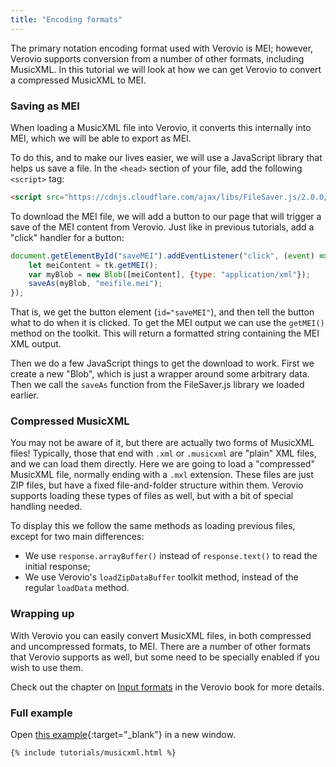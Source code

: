 ```yaml
---
title: "Encoding formats"
---
```


The primary notation encoding format used with Verovio is MEI; however, Verovio supports conversion from a number of other formats, including MusicXML. In this tutorial we will look at how we can get Verovio to convert a compressed  MusicXML to MEI.
 
### Saving as MEI

When loading a MusicXML file into Verovio, it converts this internally into MEI, which we will be able to export as MEI.

To do this, and to make our lives easier, we will use a JavaScript library that helps us save a file. In the `<head>` section of your file, add the following `<script>` tag:

```html
<script src="https://cdnjs.cloudflare.com/ajax/libs/FileSaver.js/2.0.0/FileSaver.min.js"></script>
```

To download the MEI file, we will add a button to our page that will trigger a save of the MEI content from Verovio. Just like in previous tutorials, add a "click" handler for a button:

```js
document.getElementById("saveMEI").addEventListener("click", (event) => {
    let meiContent = tk.getMEI();
    var myBlob = new Blob([meiContent], {type: "application/xml"});
    saveAs(myBlob, "meifile.mei"); 
});
```

That is, we get the button element (`id="saveMEI"`), and then tell the button what to do when it is clicked. To get the MEI output we can use the `getMEI()` method on the toolkit. This will return a formatted string containing the MEI XML output. 

Then we do a few JavaScript things to get the download to work. First we create a new "Blob", which is just a wrapper around some arbitrary data. Then we call the `saveAs` function from the FileSaver.js library we loaded earlier. 

### Compressed MusicXML

You may not be aware of it, but there are actually two forms of MusicXML files! Typically, those that end with `.xml` or `.musicxml` are "plain" XML files, and we can load them directly. Here we are going to load a "compressed" MusicXML file, normally ending with a `.mxl` extension. These files are just ZIP files, but have a fixed file-and-folder structure within them. Verovio supports loading these types of files as well, but with a bit of special handling needed.

To display this we follow the same methods as loading previous files, except for two main differences:

 - We use `response.arrayBuffer()` instead of `response.text()` to read the initial response;
 - We use Verovio's `loadZipDataBuffer` toolkit method, instead of the regular `loadData` method.

### Wrapping up

With Verovio you can easily convert MusicXML files, in both compressed and uncompressed formats, to MEI. There are a number of other formats that Verovio supports as well, but some need to be specially enabled if you wish to use them.

Check out the chapter on [Input formats](https://book.verovio.org/toolkit-reference/input-formats.html) in the Verovio book for more details.

### Full example

Open [this example](/tutorials/musicxml.html){:target="_blank"} in a new window.

```html
{% include tutorials/musicxml.html %}
```
